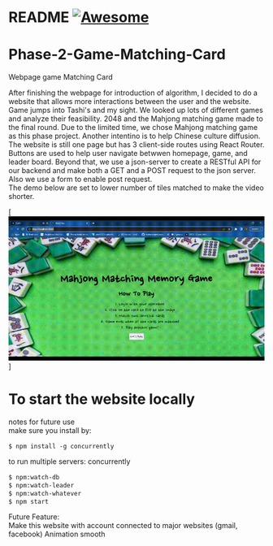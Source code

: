 # README [![Awesome](https://cdn.jsdelivr.net/gh/sindresorhus/awesome@d7305f38d29fed78fa85652e3a63e154dd8e8829/media/badge.svg)](https://github.com/sindresorhus/awesome#readme)
# Phase-2-Game-Matching-Card
Webpage game Matching Card

After finishing the webpage for introduction of algorithm, I decided to do a website that allows more interactions between the user and the website. Game jumps into Tashi's and my sight. We looked up lots of different games and analyze their feasibility. 2048 and the Mahjong matching game made to the final round. Due to the limited time, we chose Mahjong matching game as this phase project. Another intentino is to help Chinese culture diffusion. <br />
The website is still one page but has 3 client-side routes using React Router. Buttons are used to help user navigate betwwen homepage, game, and leader board. Beyond that, we use a json-server to create a RESTful API for our backend and make both a GET and a POST request to the json server. Also we use a form to enable post request. <br />
The demo below are set to lower number of tiles matched to make the video shorter.


[![webpage_gif_001](pictures/Phase%202%20project%20demo%20Mahjong%20Matching%20Game%20website%20220619.gif)]

# To start the website locally

notes for future use  <br />
make sure you install by:   <br />
```console
$ npm install -g concurrently
```
to run multiple servers: concurrently <br />
```console
$ npm:watch-db
$ npm:watch-leader
$ npm:watch-whatever
$ npm start
```

Future Feature: <br />
Make this website with account connected to major websites (gmail, facebook)
Animation smooth


